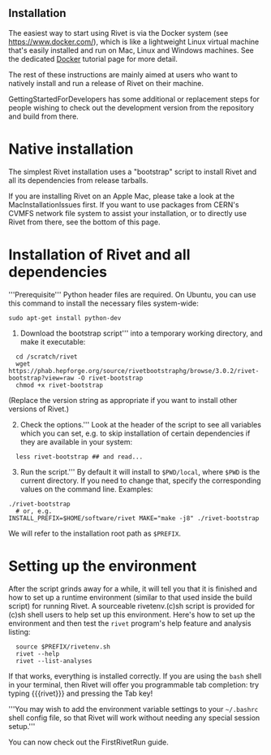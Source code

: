 ## Installation

The easiest way to start using Rivet is via the Docker system (see https://www.docker.com/), which is like a lightweight Linux virtual machine that's easily installed and run on Mac, Linux and Windows machines. See the dedicated [Docker](docker.md) tutorial page for more detail.

The rest of these instructions are mainly aimed at users who want to natively install and run a release of Rivet on their machine.

GettingStartedForDevelopers has some additional or replacement steps for people wishing to check out the development version from the repository and build from there.

# Native installation

The simplest Rivet installation uses a "bootstrap" script to install Rivet and all its dependencies from release tarballs.

If you are installing Rivet on an Apple Mac, please take a look at the MacInstallationIssues first. If you want to use packages from CERN's CVMFS network file system to assist your installation, or to directly use Rivet from there, see the bottom of this page.

# Installation of Rivet and all dependencies

'''Prerequisite''' Python header files are required. On Ubuntu,
you can use this command to install the necessary files system-wide:

```
sudo apt-get install python-dev
```


1. Download the bootstrap script''' into a temporary working directory, and make it executable:
```
  cd /scratch/rivet
  wget https://phab.hepforge.org/source/rivetbootstraphg/browse/3.0.2/rivet-bootstrap?view=raw -O rivet-bootstrap
  chmod +x rivet-bootstrap
```
(Replace the version string as appropriate if you want to install other versions of Rivet.)

2. Check the options.''' Look at the header of the script to see all variables which you can set, e.g. to skip installation of certain dependencies if they are available in your system:
```
  less rivet-bootstrap ## and read...
```


3. Run the script.''' By default it will install to `$PWD/local`, where `$PWD` is the current directory. If you need to change that, specify the corresponding values on the command line. Examples:
```
./rivet-bootstrap
  # or, e.g.
INSTALL_PREFIX=$HOME/software/rivet MAKE="make -j8" ./rivet-bootstrap
```
We will refer to the installation root path as `$PREFIX`.

# Setting up the environment

After the script grinds away for a while, it will tell you that it is finished and how to set up a runtime environment (similar to that used inside the build script) for running Rivet. A sourceable rivetenv.(c)sh script is provided for (c)sh shell users to help set up this environment. Here's how to set up the environment and then test the `rivet` program's help feature and analysis listing:

```
  source $PREFIX/rivetenv.sh
  rivet --help
  rivet --list-analyses
```

If that works, everything is installed correctly. If you are using the `bash` shell in your terminal, then Rivet will offer you programmable tab completion: try typing {{{rivet}}} and pressing the Tab key!

'''You may wish to add the environment variable settings to your `~/.bashrc` shell config file, so that Rivet will work without needing any special session setup.'''

You can now check out the FirstRivetRun guide.

